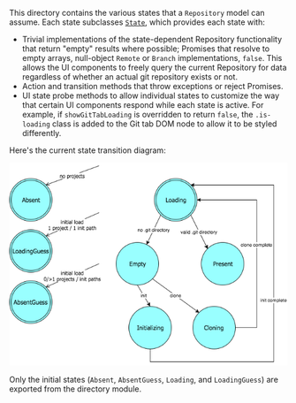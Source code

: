 This directory contains the various states that a `Repository` model can assume. Each state subclasses [`State`](./state.js), which provides each state with:

- Trivial implementations of the state-dependent Repository functionality that return "empty" results where possible; Promises that resolve to empty arrays, null-object `Remote` or `Branch` implementations, `false`. This allows the UI components to freely query the current Repository for data regardless of whether an actual git repository exists or not.
- Action and transition methods that throw exceptions or reject Promises.
- UI state probe methods to allow individual states to customize the way that certain UI components respond while each state is active. For example, if `showGitTabLoading` is overridden to return `false`, the `.is-loading` class is added to the Git tab DOM node to allow it to be styled differently.

Here's the current state transition diagram:

![state transition diagram](./repo-states.png)

Only the initial states (`Absent`, `AbsentGuess`, `Loading`, and `LoadingGuess`) are exported from the directory module.
